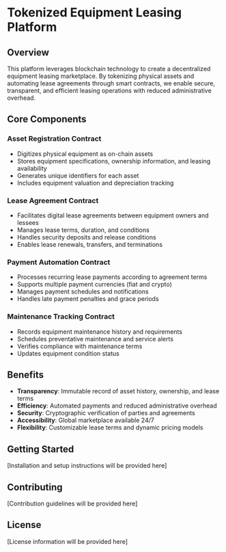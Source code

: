 # Tokenized Equipment Leasing Platform

## Overview

This platform leverages blockchain technology to create a decentralized equipment leasing marketplace. By tokenizing physical assets and automating lease agreements through smart contracts, we enable secure, transparent, and efficient leasing operations with reduced administrative overhead.

## Core Components

### Asset Registration Contract
- Digitizes physical equipment as on-chain assets
- Stores equipment specifications, ownership information, and leasing availability
- Generates unique identifiers for each asset
- Includes equipment valuation and depreciation tracking

### Lease Agreement Contract
- Facilitates digital lease agreements between equipment owners and lessees
- Manages lease terms, duration, and conditions
- Handles security deposits and release conditions
- Enables lease renewals, transfers, and terminations

### Payment Automation Contract
- Processes recurring lease payments according to agreement terms
- Supports multiple payment currencies (fiat and crypto)
- Manages payment schedules and notifications
- Handles late payment penalties and grace periods

### Maintenance Tracking Contract
- Records equipment maintenance history and requirements
- Schedules preventative maintenance and service alerts
- Verifies compliance with maintenance terms
- Updates equipment condition status

## Benefits

- **Transparency**: Immutable record of asset history, ownership, and lease terms
- **Efficiency**: Automated payments and reduced administrative overhead
- **Security**: Cryptographic verification of parties and agreements
- **Accessibility**: Global marketplace available 24/7
- **Flexibility**: Customizable lease terms and dynamic pricing models

## Getting Started

[Installation and setup instructions will be provided here]

## Contributing

[Contribution guidelines will be provided here]

## License

[License information will be provided here]

